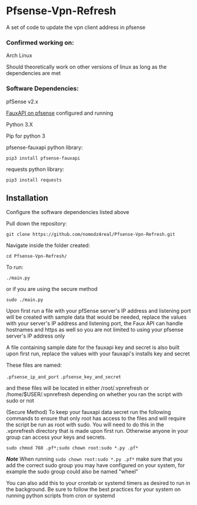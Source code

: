 # Pfsense-Vpn-Refresh
A set of code to update the vpn client address in pfsense

### Confirmed working on:
Arch Linux

Should theoretically work on other versions of linux as long as the dependencies are met

### Software Dependencies:

pfSense v2.x

[FauxAPI on pfsense](https://github.com/ndejong/pfsense_fauxapi) configured and running

Python 3.X

Pip for python 3

pfsense-fauxapi python library:

    pip3 install pfsense-fauxapi
    
requests python library:

    pip3 install requests

## Installation

Configure the software dependencies listed above

Pull down the repository:

    git clone https://github.com/nomodz4real/Pfsense-Vpn-Refresh.git

Navigate inside the folder created:

    cd Pfsense-Vpn-Refresh/

To run:

`./main.py`

or if you are using the secure method

`sudo ./main.py`

Upon first run a file with your pfSense server's IP address and listening port will be created with sample data that would be needed, replace the values with your server's IP address and listening port, the Faux API can handle hostnames and https as well so you are not limited to using your pfsense server's IP address only

A file containing sample date for the fauxapi key and secret is also built upon first run, replace the values with your fauxapi's installs key and secret

These files are named:

`.pfsense_ip_and_port`
`.pfsense_key_and_secret`

and these files will be located in either /root/.vpnrefresh or /home/$USER/.vpnrefresh depending on whether you ran the script with sudo or not

(Secure Method)
To keep your fauxapi data secret run the following commands to ensure that only root has access to the files and will require the script be run as root with sudo. You will need to do this in the .vpnrefresh directory that is made upon first run. Otherwise anyone in your group can access your keys and secrets.

 `sudo chmod 760 .pf*;sudo chown root:sudo *.py .pf*`

***Note*** When running `sudo chown root:sudo *.py .pf*` make sure that you add the correct sudo group you may have configured on your system, for example the sudo group could also be named "wheel"

You can also add this to your crontab or systemd timers as desired to run in the background. Be sure to follow the best practices for your system on running python scripts from cron or systemd
